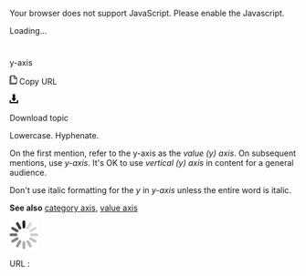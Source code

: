 Your browser does not support JavaScript. Please enable the Javascript.

Loading...

# 

y-axis

![Copy URL](y-axis_files/Copy.png)
Copy URL

![Download](y-axis_files/Download.png)

Download topic

Lowercase. Hyphenate.

On the first mention, refer to the y-axis as the *value (y) axis*. On subsequent mentions, use *y-axis*. It's OK to use *vertical (y) axis* in content for a general audience.

Don't use italic formatting for the *y* in *y-axis* unless the entire word is italic.

**See also** [category axis](https://worldready.cloudapp.net/Styleguide/Read?id=2700&topicid=33517), [value axis](https://worldready.cloudapp.net/Styleguide/Read?id=2700&topicid=33518)

![In progress](y-axis_files/activity-large.gif)

URL :
